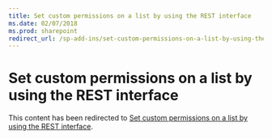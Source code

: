 ```yaml
---
title: Set custom permissions on a list by using the REST interface
ms.date: 02/07/2018
ms.prod: sharepoint
redirect_url: /sp-add-ins/set-custom-permissions-on-a-list-by-using-the-rest-interface
---
```



# Set custom permissions on a list by using the REST interface

This content has been redirected to [Set custom permissions on a list by using the REST interface](../../sp-add-ins/set-custom-permissions-on-a-list-by-using-the-rest-interface.md).